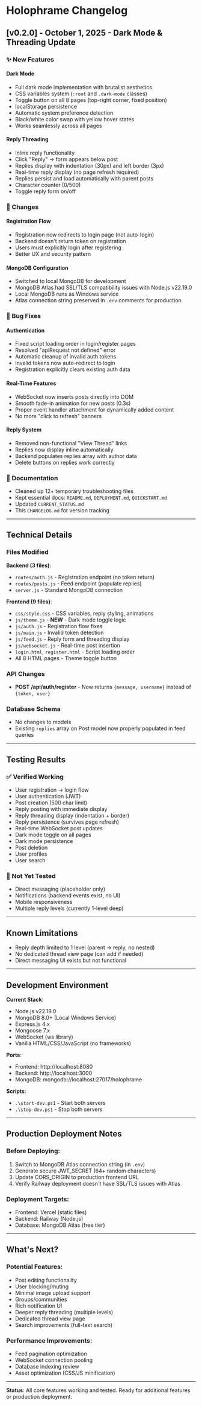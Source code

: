 # Holophrame Changelog

## [v0.2.0] - October 1, 2025 - Dark Mode & Threading Update

### ✨ New Features

#### Dark Mode
- Full dark mode implementation with brutalist aesthetics
- CSS variables system (`:root` and `.dark-mode` classes)
- Toggle button on all 8 pages (top-right corner, fixed position)
- localStorage persistence
- Automatic system preference detection
- Black/white color swap with yellow hover states
- Works seamlessly across all pages

#### Reply Threading
- Inline reply functionality
- Click "Reply" → form appears below post
- Replies display with indentation (30px) and left border (3px)
- Real-time reply display (no page refresh required)
- Replies persist and load automatically with parent posts
- Character counter (0/500)
- Toggle reply form on/off

### 🔧 Changes

#### Registration Flow
- Registration now redirects to login page (not auto-login)
- Backend doesn't return token on registration
- Users must explicitly login after registering
- Better UX and security pattern

#### MongoDB Configuration
- Switched to local MongoDB for development
- MongoDB Atlas had SSL/TLS compatibility issues with Node.js v22.19.0
- Local MongoDB runs as Windows service
- Atlas connection string preserved in `.env` comments for production

### 🐛 Bug Fixes

#### Authentication
- Fixed script loading order in login/register pages
- Resolved "apiRequest not defined" error
- Automatic cleanup of invalid auth tokens
- Invalid tokens now auto-redirect to login
- Registration explicitly clears existing auth data

#### Real-Time Features
- WebSocket now inserts posts directly into DOM
- Smooth fade-in animation for new posts (0.3s)
- Proper event handler attachment for dynamically added content
- No more "click to refresh" banners

#### Reply System
- Removed non-functional "View Thread" links
- Replies now display inline automatically
- Backend populates replies array with author data
- Delete buttons on replies work correctly

### 📝 Documentation
- Cleaned up 12+ temporary troubleshooting files
- Kept essential docs: `README.md`, `DEPLOYMENT.md`, `QUICKSTART.md`
- Updated `CURRENT_STATUS.md`
- This `CHANGELOG.md` for version tracking

---

## Technical Details

### Files Modified

**Backend (3 files)**:
- `routes/auth.js` - Registration endpoint (no token return)
- `routes/posts.js` - Feed endpoint (populate replies)
- `server.js` - Standard MongoDB connection

**Frontend (9 files)**:
- `css/style.css` - CSS variables, reply styling, animations
- `js/theme.js` - **NEW** - Dark mode toggle logic
- `js/auth.js` - Registration flow fixes
- `js/main.js` - Invalid token detection
- `js/feed.js` - Reply form and threading display
- `js/websocket.js` - Real-time post insertion
- `login.html`, `register.html` - Script loading order
- All 8 HTML pages - Theme toggle button

### API Changes
- **POST /api/auth/register** - Now returns `{message, username}` instead of `{token, user}`

### Database Schema
- No changes to models
- Existing `replies` array on Post model now properly populated in feed queries

---

## Testing Results

### ✅ Verified Working
- User registration → login flow
- User authentication (JWT)
- Post creation (500 char limit)
- Reply posting with immediate display
- Reply threading display (indentation + border)
- Reply persistence (survives page refresh)
- Real-time WebSocket post updates
- Dark mode toggle on all pages
- Dark mode persistence
- Post deletion
- User profiles
- User search

### 🧪 Not Yet Tested
- Direct messaging (placeholder only)
- Notifications (backend events exist, no UI)
- Mobile responsiveness
- Multiple reply levels (currently 1-level deep)

---

## Known Limitations
- Reply depth limited to 1 level (parent → reply, no nested)
- No dedicated thread view page (can add if needed)
- Direct messaging UI exists but not functional

---

## Development Environment

**Current Stack**:
- Node.js v22.19.0
- MongoDB 8.0+ (Local Windows Service)
- Express.js 4.x
- Mongoose 7.x
- WebSocket (ws library)
- Vanilla HTML/CSS/JavaScript (no frameworks)

**Ports**:
- Frontend: http://localhost:8080
- Backend: http://localhost:3000
- MongoDB: mongodb://localhost:27017/holophrame

**Scripts**:
- `.\start-dev.ps1` - Start both servers
- `.\stop-dev.ps1` - Stop both servers

---

## Production Deployment Notes

### Before Deploying:
1. Switch to MongoDB Atlas connection string (in `.env`)
2. Generate secure JWT_SECRET (64+ random characters)
3. Update CORS_ORIGIN to production frontend URL
4. Verify Railway deployment doesn't have SSL/TLS issues with Atlas

### Deployment Targets:
- Frontend: Vercel (static files)
- Backend: Railway (Node.js)
- Database: MongoDB Atlas (free tier)

---

## What's Next?

### Potential Features:
- Post editing functionality
- User blocking/muting
- Minimal image upload support
- Groups/communities
- Rich notification UI
- Deeper reply threading (multiple levels)
- Dedicated thread view page
- Search improvements (full-text search)

### Performance Improvements:
- Feed pagination optimization
- WebSocket connection pooling
- Database indexing review
- Asset optimization (CSS/JS minification)

---

**Status**: All core features working and tested. Ready for additional features or production deployment.
